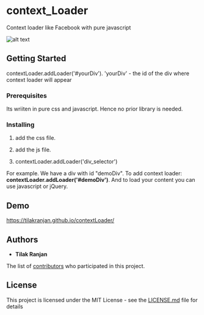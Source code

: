 # context_Loader
Context loader like Facebook with pure javascript

![alt text](http://url/to/img.png)

## Getting Started

contextLoader.addLoader('#yourDiv'). 
'yourDiv' - the id of the div where context loader will appear

### Prerequisites

Its wriiten in pure css and javascript. Hence no prior library is needed.

### Installing

1. add the css file.
<link rel="stylesheet" href="location/to/contextLoader.min.css"> 

2. add the js file.
<link rel="stylesheet" href="location/to/contextLoader.min.js"> 

3. contextLoader.addLoader('div_selector')

For example. 
We have a div with id "demoDiv". 
To add context loader:
    **contextLoader.addLoader('#demoDiv')**. 
And to load your content you can use javascript or jQuery.

## Demo

https://tilakranjan.github.io/contextLoader/

## Authors

* **Tilak Ranjan**

The list of [contributors](https://github.com/your/project/contributors) who participated in this project.

## License

This project is licensed under the MIT License - see the [LICENSE.md](LICENSE.md) file for details